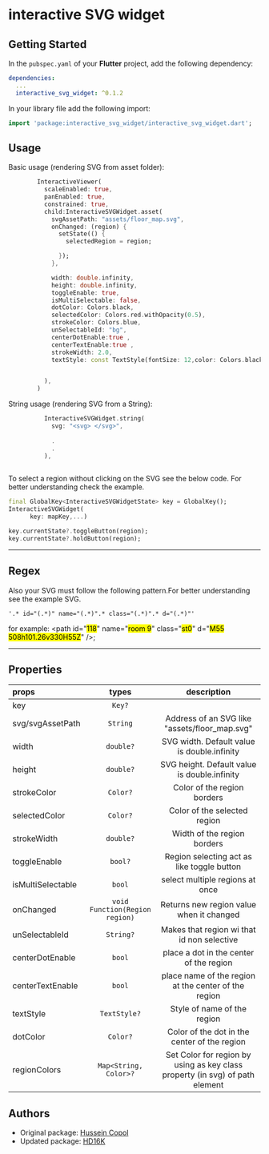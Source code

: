 # interactive SVG widget

## Getting Started

In the `pubspec.yaml` of your **Flutter** project, add the following dependency:

```yaml
dependencies:
  ...
  interactive_svg_widget: ^0.1.2
```

In your library file add the following import:

```dart
import 'package:interactive_svg_widget/interactive_svg_widget.dart';

```

## Usage

Basic usage (rendering SVG from asset folder):

```dart
        InteractiveViewer(
          scaleEnabled: true,
          panEnabled: true,
          constrained: true,
          child:InteractiveSVGWidget.asset(
            svgAssetPath: "assets/floor_map.svg",
            onChanged: (region) {
              setState(() {
                selectedRegion = region;

              });
            },

            width: double.infinity,
            height: double.infinity,
            toggleEnable: true,
            isMultiSelectable: false,
            dotColor: Colors.black,
            selectedColor: Colors.red.withOpacity(0.5),
            strokeColor: Colors.blue,
            unSelectableId: "bg",
            centerDotEnable:true ,
            centerTextEnable:true ,
            strokeWidth: 2.0,
            textStyle: const TextStyle(fontSize: 12,color: Colors.black),


          ),
        )
```

String usage (rendering SVG from a String):

```dart
          InteractiveSVGWidget.string(
            svg: "<svg> </svg>",
          
            .
            .
          ),
        
```

To select a region without clicking on the SVG see the below code. For better understanding check the example.

```dart
final GlobalKey<InteractiveSVGWidgetState> key = GlobalKey();
InteractiveSVGWidget(
      key: mapKey,...)

key.currentState?.toggleButton(region);
key.currentState?.holdButton(region);
```

---

## Regex

Also your SVG must follow the following pattern.For better understanding see the example SVG.

```regex
'.* id="(.*)" name="(.*)".* class="(.*)".* d="(.*)"'
```

for example:
  \<path id="<mark>118</mark>" name="<mark>room 9</mark>" class="<mark>st0</mark>" d="<mark>M55 508h101.26v330H55Z</mark>" />;

---

## Properties

| props             |             types              |                                 description                                  |
| :---------------- | :----------------------------: | :--------------------------------------------------------------------------: |
| key               |             `Key?`             |                                                                              |
| svg/svgAssetPath  |            `String`            |                Address of an SVG like  "assets/floor_map.svg"                |
| width             |           `double?`            |                 SVG width. Default value is double.infinity                  |
| height            |           `double?`            |                 SVG height. Default value is double.infinity                 |
| strokeColor       |            `Color?`            |                         Color of the region borders                          |
| selectedColor     |            `Color?`            |                         Color of the selected region                         |
| strokeWidth       |           `double?`            |                         Width of the region borders                          |
| toggleEnable      |            `bool?`             |                  Region selecting act as like toggle button                  |
| isMultiSelectable |             `bool`             |                       select multiple regions at once                        |
| onChanged         | `void Function(Region region)` |                   Returns new region value when it changed                   |
| unSelectableId    |           `String?`            |                  Makes that region wi that id non selective                  |
| centerDotEnable   |             `bool`             |                   place a dot in the center of the region                    |
| centerTextEnable  |             `bool`             |             place name of the region at the center of the region             |
| textStyle         |          `TextStyle?`          |                         Style of name of the region                          |
| dotColor          |            `Color?`            |                 Color of the dot in the center of the region                 |
| regionColors      |     `Map<String, Color>?`      | Set Color for region by using as key class property (in svg) of path element |

## Authors

* Original package: [Hussein Copol](https://github.com/HusseinCopol)
* Updated package: [HD16K](https://github.com/HD16K)
